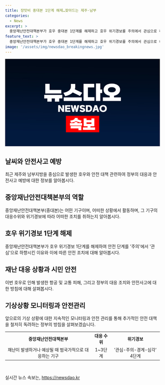 ```yaml
---
title: 장맛비 중대본 1단계 해제…잦아드는 제주·남부
categories:
  - News
excerpt: >
  중앙재난안전대책본부가 호우 중대본 1단계를 해제하고 호우 위기경보를 주의에서 관심으로 하향했다. 호우로 6편의 항공기가 결항되고 주요 시설이 통제되는 등 시민 불편이 생겼지만 인명 피해나 시설 피해는 발생하지 않았다. 정부는 추가 강수에 대비해 안전관리를 철저히 독려할 방침이다.
feature_text: >
  중앙재난안전대책본부가 호우 중대본 1단계를 해제하고 호우 위기경보를 주의에서 관심으로 하향했다. 호우로 6편의 항공기가 결항되고 주요 시설이 통제되는 등 시민 불편이 생겼지만 인명 피해나 시설 피해는 발생하지 않았다. 정부는 추가 강수에 대비해 안전관리를 철저히 독려할 방침이다.
image: '/assets/img/newsdao_breakingnews.jpg'
---
```


<p><img src="/assets/img/newsdao_breakingnews.jpg" alt="koreaapp 속보" /></p>

<h2 data-ke-size="size26">날씨와 안전사고 예방</h2>

<p data-ke-size="size16">최근 제주와 남부지방을 중심으로 발생한 호우와 안전 대책 관련하여 정부의 대응과 안전사고 예방에 대한 정보를 알아봅시다.</p>

<h2 data-ke-size="size24">중앙재난안전대책본부의 역할</h2>

<p data-ke-size="size16">중앙재난안전대책본부(중대본)는 어떤 기구이며, 어떠한 상황에서 활동하며, 그 기구의 대응수위와 위기경보에 따라 어떠한 조치를 취하는지 알아봅시다.</p>

<h2 data-ke-size="size24">호우 위기경보 1단계 해제</h2>

<p data-ke-size="size16">중앙재난안전대책본부가 호우 위기경보 1단계를 해제하여 안전 단계를 '주의'에서 '관심'으로 하향시킨 이유와 이에 따른 안전 조치에 대해 알아봅시다.</p>

<h2 data-ke-size="size24">재난 대응 상황과 시민 안전</h2>

<p data-ke-size="size16">이번 호우로 인해 발생한 항공 및 교통 피해, 그리고 정부의 대응 조치와 안전사고에 대한 방침에 대해 살펴봅시다.</p>

<h2 data-ke-size="size24">기상상황 모니터링과 안전관리</h2>

<p data-ke-size="size16">앞으로의 기상 상황에 대한 지속적인 모니터링과 안전 관리를 통해 추가적인 안전 대책을 철저히 독려하는 정부의 방침을 살펴보겠습니다.</p>

<table>
  <tr>
    <td style="text-align: center; height: 17px;"><b>중앙재난안전대책본부</b></td>
    <td style="text-align: center; height: 17px;"><b>대응 수위</b></td>
    <td style="text-align: center; height: 17px;"><b>위기경보</b></td>
  </tr>
  <tr>
    <td style="text-align: center; height: 17px;">재난이 발생하거나 예상될 때 범국가적으로 대응하는 기구</td>
    <td style="text-align: center; height: 17px;">1~3단계</td>
    <td style="text-align: center; height: 17px;">'관심-주의-경계-심각' 4단계</td>
  </tr>
</table>

<p data-ke-size="size16">&nbsp;</p>
실시간 뉴스 속보는, <a href="https://newsdao.kr" rel="dofollow">https://newsdao.kr</a>


